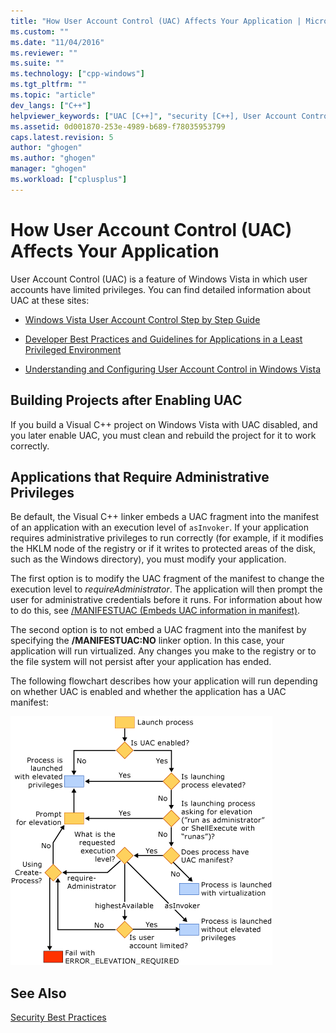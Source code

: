 ```yaml
---
title: "How User Account Control (UAC) Affects Your Application | Microsoft Docs"
ms.custom: ""
ms.date: "11/04/2016"
ms.reviewer: ""
ms.suite: ""
ms.technology: ["cpp-windows"]
ms.tgt_pltfrm: ""
ms.topic: "article"
dev_langs: ["C++"]
helpviewer_keywords: ["UAC [C++]", "security [C++], User Account Control", "user accounts [C++]", "User Account Control [C++]"]
ms.assetid: 0d001870-253e-4989-b689-f78035953799
caps.latest.revision: 5
author: "ghogen"
ms.author: "ghogen"
manager: "ghogen"
ms.workload: ["cplusplus"]
---
```

# How User Account Control (UAC) Affects Your Application
User Account Control (UAC) is a feature of Windows Vista in which user accounts have limited privileges. You can find detailed information about UAC at these sites:  
  
-   [Windows Vista User Account Control Step by Step Guide](http://go.microsoft.com/fwlink/p/?linkid=53781)  
  
-   [Developer Best Practices and Guidelines for Applications in a Least Privileged Environment](http://go.microsoft.com/fwlink/p/?linkid=82444)  
  
-   [Understanding and Configuring User Account Control in Windows Vista](http://go.microsoft.com/fwlink/p/?linkid=82445)  
  
## Building Projects after Enabling UAC  
 If you build a Visual C++ project on Windows Vista with UAC disabled, and you later enable UAC, you must clean and rebuild the project for it to work correctly.  
  
## Applications that Require Administrative Privileges  
 Be default, the Visual C++ linker embeds a UAC fragment into the manifest of an application with an execution level of `asInvoker`. If your application requires administrative privileges to run correctly (for example, if it modifies the HKLM node of the registry or if it writes to protected areas of the disk, such as the Windows directory), you must modify your application.  
  
 The first option is to modify the UAC fragment of the manifest to change the execution level to *requireAdministrator*. The application will then prompt the user for administrative credentials before it runs. For information about how to do this, see [/MANIFESTUAC (Embeds UAC information in manifest)](../build/reference/manifestuac-embeds-uac-information-in-manifest.md).  
  
 The second option is to not embed a UAC fragment into the manifest by specifying the **/MANIFESTUAC:NO** linker option. In this case, your application will run virtualized. Any changes you make to the registry or to the file system will not persist after your application has ended.  
  
 The following flowchart describes how your application will run depending on whether UAC is enabled and whether the application has a UAC manifest:  
  
 ![Windows Vista Loader behavior](media/uacflowchart.png "UACflowchart")  
  
## See Also  
 [Security Best Practices](security-best-practices-for-cpp.md)